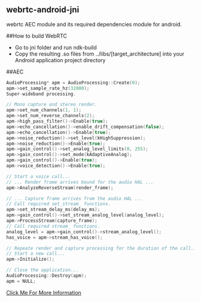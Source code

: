 ## webrtc-android-jni
webrtc AEC module and its required dependencies module for android.

##How to build WebRTC
* Go to jni folder and run ndk-build
* Copy the resulting .so files from ../libs/[target_architecture] into your Android application project directory

##AEC
```c++
AudioProcessing* apm = AudioProcessing::Create(0);
apm->set_sample_rate_hz(32000);
Super-wideband processing.

// Mono capture and stereo render.
apm->set_num_channels(1, 1);
apm->set_num_reverse_channels(2);
apm->high_pass_filter()->Enable(true);
apm->echo_cancellation()->enable_drift_compensation(false);
apm->echo_cancellation()->Enable(true);
apm->noise_reduction()->set_level(kHighSuppression);
apm->noise_reduction()->Enable(true);
apm->gain_control()->set_analog_level_limits(0, 255);
apm->gain_control()->set_mode(kAdaptiveAnalog);
apm->gain_control()->Enable(true);
apm->voice_detection()->Enable(true);

// Start a voice call...
// ... Render frame arrives bound for the audio HAL ...
apm->AnalyzeReverseStream(render_frame);

// ... Capture frame arrives from the audio HAL ...
// Call required set_stream_ functions.
apm->set_stream_delay_ms(delay_ms);
apm->gain_control()->set_stream_analog_level(analog_level);
apm->ProcessStream(capture_frame);
// Call required stream_ functions.
analog_level = apm->gain_control()->stream_analog_level();
has_voice = apm->stream_has_voice();

// Repeate render and capture processing for the duration of the call...
// Start a new call...
apm->Initialize();

// Close the application...
AudioProcessing::Destroy(apm);
apm = NULL;
```  

[Click Me For More Information](https://trac.pjsip.org/repos/ticket/1888)

